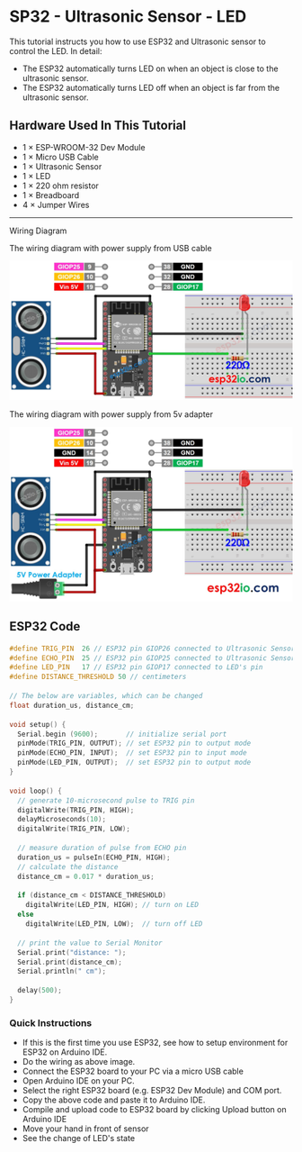 # SP32 - Ultrasonic Sensor - LED

This tutorial instructs you how to use ESP32 and Ultrasonic sensor to control the LED. In detail:

  * The ESP32 automatically turns LED on when an object is close to the ultrasonic sensor.
  * The ESP32 automatically turns LED off when an object is far from the ultrasonic sensor.

## Hardware Used In This Tutorial

  * 1	×	ESP-WROOM-32 Dev Module	
  * 1	×	Micro USB Cable	
  * 1	×	Ultrasonic Sensor	
  * 1	×	LED	
  * 1	×	220 ohm resistor	
  * 1	×	Breadboard	
  * 4	×	Jumper Wires

---

Wiring Diagram

The wiring diagram with power supply from USB cable

![](figs/fig_2_1.jpg)

The wiring diagram with power supply from 5v adapter

![](figs/fig_2_2.jpg)

## ESP32 Code

```c++
#define TRIG_PIN  26 // ESP32 pin GIOP26 connected to Ultrasonic Sensor's TRIG pin
#define ECHO_PIN  25 // ESP32 pin GIOP25 connected to Ultrasonic Sensor's ECHO pin
#define LED_PIN   17 // ESP32 pin GIOP17 connected to LED's pin
#define DISTANCE_THRESHOLD 50 // centimeters

// The below are variables, which can be changed
float duration_us, distance_cm;

void setup() {
  Serial.begin (9600);       // initialize serial port
  pinMode(TRIG_PIN, OUTPUT); // set ESP32 pin to output mode
  pinMode(ECHO_PIN, INPUT);  // set ESP32 pin to input mode
  pinMode(LED_PIN, OUTPUT);  // set ESP32 pin to output mode
}

void loop() {
  // generate 10-microsecond pulse to TRIG pin
  digitalWrite(TRIG_PIN, HIGH);
  delayMicroseconds(10);
  digitalWrite(TRIG_PIN, LOW);

  // measure duration of pulse from ECHO pin
  duration_us = pulseIn(ECHO_PIN, HIGH);
  // calculate the distance
  distance_cm = 0.017 * duration_us;

  if (distance_cm < DISTANCE_THRESHOLD)
    digitalWrite(LED_PIN, HIGH); // turn on LED
  else
    digitalWrite(LED_PIN, LOW);  // turn off LED

  // print the value to Serial Monitor
  Serial.print("distance: ");
  Serial.print(distance_cm);
  Serial.println(" cm");

  delay(500);
}

```

### Quick Instructions

  * If this is the first time you use ESP32, see how to setup environment for ESP32 on Arduino IDE.
  * Do the wiring as above image.
  * Connect the ESP32 board to your PC via a micro USB cable
  * Open Arduino IDE on your PC.
  * Select the right ESP32 board (e.g. ESP32 Dev Module) and COM port.
  * Copy the above code and paste it to Arduino IDE.
  * Compile and upload code to ESP32 board by clicking Upload button on Arduino IDE
  * Move your hand in front of sensor
  * See the change of LED's state